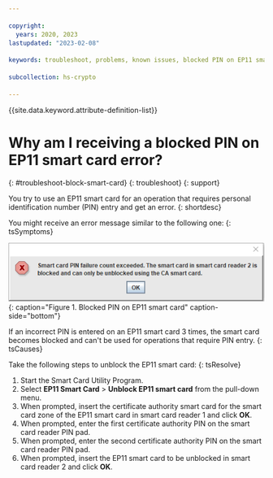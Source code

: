```yaml
---

copyright:
  years: 2020, 2023
lastupdated: "2023-02-08"

keywords: troubleshoot, problems, known issues, blocked PIN on EP11 smart card

subcollection: hs-crypto

---
```


{{site.data.keyword.attribute-definition-list}}



# Why am I receiving a blocked PIN on EP11 smart card error?
{: #troubleshoot-block-smart-card}
{: troubleshoot}
{: support}

You try to use an EP11 smart card for an operation that requires personal identification number (PIN) entry and get an error.
{: shortdesc}

You might receive an error message similar to the following one:
{: tsSymptoms}

![Blocked PIN on EP11 smart card](/images/blocked-pin.gif "Blocked PIN on EP11 smart card"){: caption="Figure 1. Blocked PIN on EP11 smart card" caption-side="bottom"}

If an incorrect PIN is entered on an EP11 smart card 3 times, the smart card becomes blocked and can't be used for operations that require PIN entry.
{: tsCauses}

Take the following steps to unblock the EP11 smart card:
{: tsResolve}

1. Start the Smart Card Utility Program.
2. Select **EP11 Smart Card** &gt; **Unblock EP11 smart card** from the pull-down menu.
3. When prompted, insert the certificate authority smart card for the smart card zone of the EP11 smart card in smart card reader 1 and click **OK**.
4. When prompted, enter the first certificate authority PIN on the smart card reader PIN pad.
5. When prompted, enter the second certificate authority PIN on the smart card reader PIN pad.
5. When prompted, insert the EP11 smart card to be unblocked in smart card reader 2 and click **OK**.
